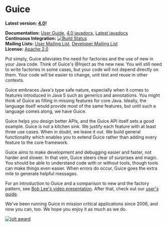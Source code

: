 Guice
====

**Latest version: [4.0](https://github.com/google/guice/wiki/Guice40)!**

**Documentation:** [User Guide](https://github.com/google/guice/wiki/Motivation), [4.0 javadocs](http://google.github.io/guice/api-docs/4.0/javadoc/packages.html), [Latest javadocs](http://google.github.io/guice/api-docs/latest/javadoc/index.html) <br/>
**Continuous Integration:** [![Build Status](https://api.travis-ci.org/google/guice.png?branch=master)](https://travis-ci.org/google/guice) <br
/>
**Mailing Lists:** [User Mailing List](http://groups.google.com/group/google-guice), [Developer Mailing List](http://groups.google.com/group/google-guice-dev) <br/>
**License:** [Apache 2.0](http://www.apache.org/licenses/LICENSE-2.0)

Put simply, Guice alleviates the need for factories and the use of new in your Java code. Think of Guice's @Inject as the new new. You will still need to write factories in some cases, but your code will not depend directly on them. Your code will be easier to change, unit test and reuse in other contexts.

Guice embraces Java's type safe nature, especially when it comes to features introduced in Java 5 such as generics and annotations. You might think of Guice as filling in missing features for core Java. Ideally, the language itself would provide most of the same features, but until such a language comes along, we have Guice.

Guice helps you design better APIs, and the Guice API itself sets a good example. Guice is not a kitchen sink. We justify each feature with at least three use cases. When in doubt, we leave it out. We build general functionality which enables you to extend Guice rather than adding every feature to the core framework.

Guice aims to make development and debugging easier and faster, not harder and slower. In that vein, Guice steers clear of surprises and magic. You should be able to understand code with or without tools, though tools can make things even easier. When errors do occur, Guice goes the extra mile to generate helpful messages.

For an introduction to Guice and a comparison to new and the factory pattern, see [Bob Lee's video presentation](https://www.youtube.com/watch?v=hBVJbzAagfs). After that, check out our [user's guide](https://github.com/google/guice/wiki/Motivation).

We've been running Guice in mission critical applications since 2006, and now you can, too. We hope you enjoy it as much as we do.

[![jolt award](http://crazybob.org/jolt.png)](http://joltawards.com)
